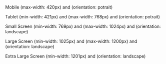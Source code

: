 Mobile
(max-width: 420px) and (orientation: potrait)

Tablet
(min-width: 421px) and (max-width: 768px) and (orientation: potrait)

Small Screen
(min-width: 769px) and (max-width: 1024px) and (orientation: landscape)

Large Screen
(min-width: 1025px) and (max-width: 1200px) and (orientation: landscape)

Extra Large Screen
(min-width: 1201px) and (orientation: landscape)
